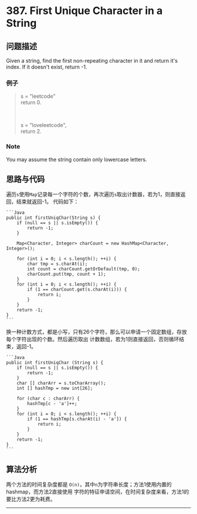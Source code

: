 # 387. First Unique Character in a String

## 问题描述

Given a string, find the first non-repeating character in it and return it's index. If it doesn't exist, return -1.

### 例子

<blockquote>

s = "leetcode" <br/>
return 0.

<br>

s = "loveleetcode",<br/>
return 2.

</blockquote>

### Note

You may assume the string contain only lowercase letters.

## 思路与代码

遍历`s`使用`Map`记录每一个字符的个数，再次遍历`s`取出计数器，若为1，则直接返回，结束就返回-1。
代码如下：

    ```Java
    public int firstUniqChar(String s) {
        if (null == s || s.isEmpty()) {
            return -1;
        }
        
        Map<Character, Integer> charCount = new HashMap<Character, Integer>();
        
        for (int i = 0; i < s.length(); ++i) {
            char tmp = s.charAt(i);
            int count = charCount.getOrDefault(tmp, 0);
            charCount.put(tmp, count + 1);
        }
        for (int i = 0; i < s.length(); ++i) {
            if (1 == charCount.get(s.charAt(i))) {
                return i;
            }
        }
        return -1;
    }
    ```

换一种计数方式，都是小写，只有26个字符，那么可以申请一个固定数组，存放每个字符出现的个数。然后遍历取出
计数数组，若为1则直接返回，否则循环结束，返回-1。

    ```Java
    public int firstUniqChar (String s) {
		if (null == s || s.isEmpty()) {
			return -1;
		}
		char [] charArr = s.toCharArray();
		int [] hashTmp = new int[26];
		
		for (char c : charArr) {
			hashTmp[c - 'a']++;
		}
		for (int i = 0; i < s.length(); ++i) {
			if (1 == hashTmp[s.charAt(i) - 'a']) {
				return i;
			}
		}
		return -1;
	}
    ```

## 算法分析

两个方法的时间复杂度都是 `O(n)`，其中`n`为字符串长度；方法1使用内置的hashmap，而方法2直接使用
字符的特征申请空间，在时间复杂度来看，方法1的要比方法2更为耗费。

---------